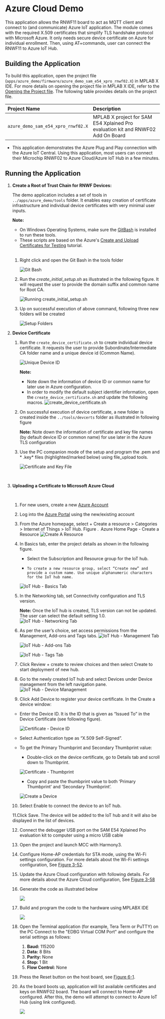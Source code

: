# Azure Cloud Demo

This application allows the RNWF11 board to act as MQTT client and connect to (and communicate) Azure IoT application. The module comes with the required X.509 certificates that simplify TLS handshake protocol with Microsoft Azure. It only needs secure device certificate on Azure for individual enrollment. Then, using AT+commands, user can connect the RNWF11 to Azure IoT Hub.

## Building the Application

To build this application, open the project file (`apps/azure_demo/firmware/azure_demo_sam_e54_xpro_rnwf02.X`\) in MPLAB X IDE. For more details on opening the project file in MPLAB X IDE, refer to the [Opening the Project file](../wifi_easy_config/docs/GUID-671CCA8C-64AE-4EA1-B144-D46A6FEE76FF.md). The following table provides details on the project file.

|Project Name|Description|
|:-----------|:----------|
|`azure_demo_sam_e54_xpro_rnwf02.X`|  MPLAB X project for SAM E54 Xplained Pro evaluation kit and RNWF02 Add On Board
-   This application demonstrates the Azure Plug and Play connection with the Azure IoT Central. Using this application, most users can connect their Microchip RNWF02 to Azure Cloud/Azure IoT Hub in a few minutes.

## Running the Application

1.  **Create a Root of Trust Chain for RNWF Devices:**

    The demo application includes a set of tools in `../apps/azure_demo/tools` folder. It enables easy creation of certificate infrastructure and individual device certificates with very minimal user inputs.

    **Note:**

    -   On Windows Operating Systems, make sure the [GitBash](https://git-scm.com/download/win) is installed to run these tools.
    -   These scripts are based on the Azure's [Create and Upload Certificates for Testing](https://learn.microsoft.com/en-us/azure/iot-hub/tutorial-x509-test-certs?tabs=windows) tutorial.
    <br />

    1.  Right click and open the Git Bash in the tools folder

        ![Git Bash](docs/images/GUID-3C12EE95-B5C5-456A-929F-FBA3B9DA72D6-low.png)

    2.  Run the *create\_initial\_setup.sh* as illustrated in the following figure. It will request the user to provide the domain suffix and common name for Root CA.

        ![Running create_initial_setup.sh](docs/images/GUID-9B8CA362-7D12-4940-84D0-FCA5EA237E3D-low.png)

    3.  Up on successful execution of above command, following three new folders will be created

        ![Setup Folders](docs/images/GUID-8F1085A8-21D6-4D94-B1CA-B209D970317C-low.png)

2.  **Device Certificate**

    1.  Run the `create_device_certificate.sh` to create individual device certificate. It requests the user to provide Subordinate/Intermediate CA folder name and a unique device id \(Common Name\).

        ![Unique Device ID](docs/images/GUID-8578BBD5-36C9-45F3-8715-F4FC7B4561C5-low.png)

        **Note:**

        -   Note down the information of device ID or common name for later use in Azure configuration.
        -   In order to modify the default subject identifier information, open the `create_device_certificate.sh` and update the following macros.
        ![create_device_certificate.sh](docs/images/GUID-6E3F015B-3B03-4BF3-AD38-29C40A1D0A06-low.png)

    2.  On successful execution of device certificate, a new folder is created inside the `../tools/devcerts` folder as illustrated in following figure

        **Note:** Note down the information of certificate and key file names \(by default device ID or common name\) for use later in the Azure TLS configuration

    3.  Use the PC companion mode of the setup and program the .pem and \* .key\* files \(highlighted/marked below\) using file\_upload tools.

        ![Certificate and Key File](docs/images/GUID-EFF2B98F-C6AB-497C-B1A3-FC61C07CB354-low.png)

    <br />

3.  **Uploading a Certificate to Microsoft Azure Cloud**

    <br />

    1.  For new users, create a new [Azure Account](https://azure.microsoft.com/en-us/free)
    2.  Log into the [Azure Portal](https://azure.microsoft.com/en-us/free) using the new/existing account
    3.  From the Azure homepage, select + Create a resource > Categories > Internet of Things > IoT Hub.
Figure . Azure Home Page - Create a Resource
        ![Create A Resource](docs/images/CreateAresource.png)

    4.  In Basics tab, enter the project details as shown in the following figure.
        -  Select the Subscription and Resource group for the IoT hub.
        -     To create a new resource group, select “Create new” and provide a custom name. Use unique alphanumeric characters for the IoT hub name.
        ![IoT Hub - Basics Tab](docs/images/IOThubBasicTab.png)

    5.  In the Networking tab, set Connectivity configuration and TLS version.

        **Note:** Once the IoT hub is created, TLS version can not be updated. The user can select the default setting 1.0.
        ![IoT Hub - Networking Tab](docs/images/IoTHubNetworkingTab.png)

    6.  As per the user’s choice, set access permissions from the Management, Add-ons and Tags tabs.
        ![IoT Hub - Management Tab](docs/images/IoTHubManagementTab.png)

        ![IoT Hub - Add-ons Tab](docs/images/IoTHubAddonsTab.png)

        ![IoT Hub - Tags Tab](docs/images/IoTHubTagsTab.png)

    7. Click Review + create to review choices and then select Create to start deployment of new hub.

    8.  Go to the newly created IoT hub and select Devices under Device management from the left navigation pane.
    ![IoT Hub - Device Management](docs/images/IoTHubDeviceManagement.png)

    9.  Click Add Device to register your device certificate. In the Create a device window:
    -  Enter the Device ID. It is the ID that is given as “Issued To” in the Device Certificate (see following figure).

        ![Certificate - Device ID](docs/images/Certificate-DeviceID.png)

    -   Select Authentication type as “X.509 Self-Signed”.
    -   To get the Primary Thumbprint and Secondary Thumbprint value:
        - Double-click on the device certificate, go to Details tab and scroll down to Thumbprint.

        ![Certificate - Thumbprint](docs/images/Certificate-Thumbprint.png)

        - Copy and paste the thumbprint value to both ‘Primary Thumbprint’ and ‘Secondary Thumbprint’.

        ![Create a Device](docs/images/CreateaDevice.png)

    10. Select Enable to connect the device to an IoT hub.

    11.Click Save. The device will be added to the IoT hub and it will also be displayed in the list of devices.

    12. Connect the debugger USB port on the SAM E54 Xplained Pro evaluation kit to computer using a micro USB cable
    13. Open the project and launch MCC with Harmony3.
    14. Configure Home-AP credentials for STA mode, using the Wi-Fi settings configuration. For more details about the Wi-Fi settings configuration, See [Figure 3-52](../wifi_easy_config/docs/GUID-CE9CEDFD-5FD4-4BC4-AB96-17647C430816.md#GUID-98F61951-56D2-4B91-B509-2A796802408B).
    15. Update the Azure Cloud configuration with following details. For more details about the Azure Cloud configuration, See [Figure 3-58](docs/GUID-DD648E0B-2B4D-45AA-9A19-A8A1849D5FC9.md#FIG_OH5_Z1T_SZB)

    16. Generate the code as illustrated below

        ![](docs/images/GUID-EDD3733E-E395-4AB6-BD2F-046D2C8D165A-low.png)

    17. Build and program the code to the hardware using MPLABX IDE

        ![](docs/images/GUID-7B288BCE-2B86-4B4E-A43A-7E862137384C-low.png)

    18. Open the Terminal application \(for example, Tera Term or PuTTY\) on the PC Connect to the "EDBG Virtual COM Port" and configure the serial settings as follows:

        1.  **Baud:** 115200
        2.  **Data:** 8 Bits
        3.  **Parity:** None
        4.  **Stop:** 1 Bit
        5.  **Flow Control:** None
    19. Press the Reset button on the host board, see [Figure 6-1](../wifi_easy_config/docs/GUID-7BA99DE1-89EB-4DD7-973B-974B175D657A.md#FIG_B4M_3WX_PZB).
    20. As the board boots up, application will list available certificates and keys on RNWF02 board. The board will connect to Home-AP configured. After this, the demo will attempt to connect to Azure IoT Hub \(using link configured\).

        ![](docs/images/MQTT_Connected.png)
